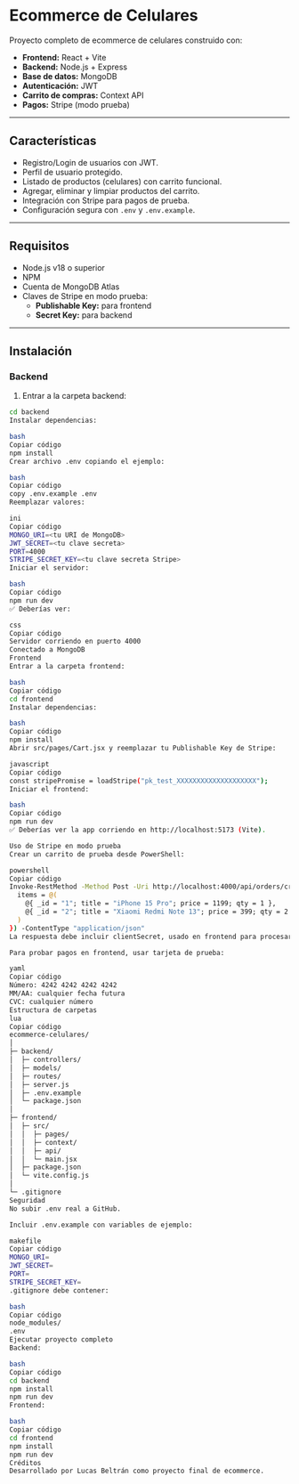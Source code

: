 # Ecommerce de Celulares

Proyecto completo de ecommerce de celulares construido con:

- **Frontend:** React + Vite
- **Backend:** Node.js + Express
- **Base de datos:** MongoDB
- **Autenticación:** JWT
- **Carrito de compras:** Context API
- **Pagos:** Stripe (modo prueba)

---

## Características

- Registro/Login de usuarios con JWT.
- Perfil de usuario protegido.
- Listado de productos (celulares) con carrito funcional.
- Agregar, eliminar y limpiar productos del carrito.
- Integración con Stripe para pagos de prueba.
- Configuración segura con `.env` y `.env.example`.

---

## Requisitos

- Node.js v18 o superior
- NPM
- Cuenta de MongoDB Atlas
- Claves de Stripe en modo prueba:
  - **Publishable Key:** para frontend
  - **Secret Key:** para backend

---

## Instalación

### Backend

1. Entrar a la carpeta backend:

```bash
cd backend
Instalar dependencias:

bash
Copiar código
npm install
Crear archivo .env copiando el ejemplo:

bash
Copiar código
copy .env.example .env
Reemplazar valores:

ini
Copiar código
MONGO_URI=<tu URI de MongoDB>
JWT_SECRET=<tu clave secreta>
PORT=4000
STRIPE_SECRET_KEY=<tu clave secreta Stripe>
Iniciar el servidor:

bash
Copiar código
npm run dev
✅ Deberías ver:

css
Copiar código
Servidor corriendo en puerto 4000
Conectado a MongoDB
Frontend
Entrar a la carpeta frontend:

bash
Copiar código
cd frontend
Instalar dependencias:

bash
Copiar código
npm install
Abrir src/pages/Cart.jsx y reemplazar tu Publishable Key de Stripe:

javascript
Copiar código
const stripePromise = loadStripe("pk_test_XXXXXXXXXXXXXXXXXXXX");
Iniciar el frontend:

bash
Copiar código
npm run dev
✅ Deberías ver la app corriendo en http://localhost:5173 (Vite).

Uso de Stripe en modo prueba
Crear un carrito de prueba desde PowerShell:

powershell
Copiar código
Invoke-RestMethod -Method Post -Uri http://localhost:4000/api/orders/create-payment-intent -Body (ConvertTo-Json @{
  items = @(
    @{ _id = "1"; title = "iPhone 15 Pro"; price = 1199; qty = 1 },
    @{ _id = "2"; title = "Xiaomi Redmi Note 13"; price = 399; qty = 2 }
  )
}) -ContentType "application/json"
La respuesta debe incluir clientSecret, usado en frontend para procesar pagos de prueba.

Para probar pagos en frontend, usar tarjeta de prueba:

yaml
Copiar código
Número: 4242 4242 4242 4242
MM/AA: cualquier fecha futura
CVC: cualquier número
Estructura de carpetas
lua
Copiar código
ecommerce-celulares/
│
├─ backend/
│  ├─ controllers/
│  ├─ models/
│  ├─ routes/
│  ├─ server.js
│  ├─ .env.example
│  └─ package.json
│
├─ frontend/
│  ├─ src/
│  │  ├─ pages/
│  │  ├─ context/
│  │  ├─ api/
│  │  └─ main.jsx
│  ├─ package.json
│  └─ vite.config.js
│
└─ .gitignore
Seguridad
No subir .env real a GitHub.

Incluir .env.example con variables de ejemplo:

makefile
Copiar código
MONGO_URI=
JWT_SECRET=
PORT=
STRIPE_SECRET_KEY=
.gitignore debe contener:

bash
Copiar código
node_modules/
.env
Ejecutar proyecto completo
Backend:

bash
Copiar código
cd backend
npm install
npm run dev
Frontend:

bash
Copiar código
cd frontend
npm install
npm run dev
Créditos
Desarrollado por Lucas Beltrán como proyecto final de ecommerce.

